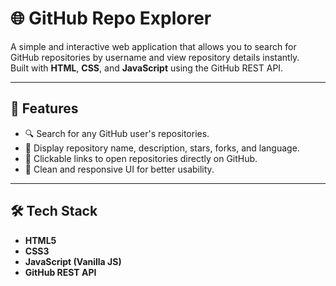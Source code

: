 # 🌐 GitHub Repo Explorer

A simple and interactive web application that allows you to search for GitHub repositories by username and view repository details instantly.  
Built with **HTML**, **CSS**, and **JavaScript** using the GitHub REST API.

---

## 🚀 Features
- 🔍 Search for any GitHub user's repositories.
- 📜 Display repository name, description, stars, forks, and language.
- 📎 Clickable links to open repositories directly on GitHub.
- 🎨 Clean and responsive UI for better usability.

---

## 🛠️ Tech Stack
- **HTML5**
- **CSS3**
- **JavaScript (Vanilla JS)**
- **GitHub REST API**
